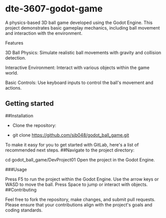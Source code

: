 # dte-3607-godot-game
A physics-based 3D ball game developed using the Godot Engine. This project demonstrates basic gameplay mechanics, including ball movement and interaction with the environment.

Features

3D Ball Physics: Simulate realistic ball movements with gravity and collision detection.

Interactive Environment: Interact with various objects within the game world.

Basic Controls: Use keyboard inputs to control the ball's movement and actions.


## Getting started
##Installation

- Clone the repository:

- git clone https://github.com/sjb048/godot_ball_game.git

To make it easy for you to get started with GitLab, here's a list of recommended next steps.
##Navigate to the project directory:

cd godot_ball_game/DevProject01
Open the project in the Godot Engine.

###Usage

Press F5 to run the project within the Godot Engine. Use the arrow keys or WASD to move the ball. Press Space to jump or interact with objects.
##Contributing

Feel free to fork the repository, make changes, and submit pull requests. Please ensure that your contributions align with the project's goals and coding standards.




